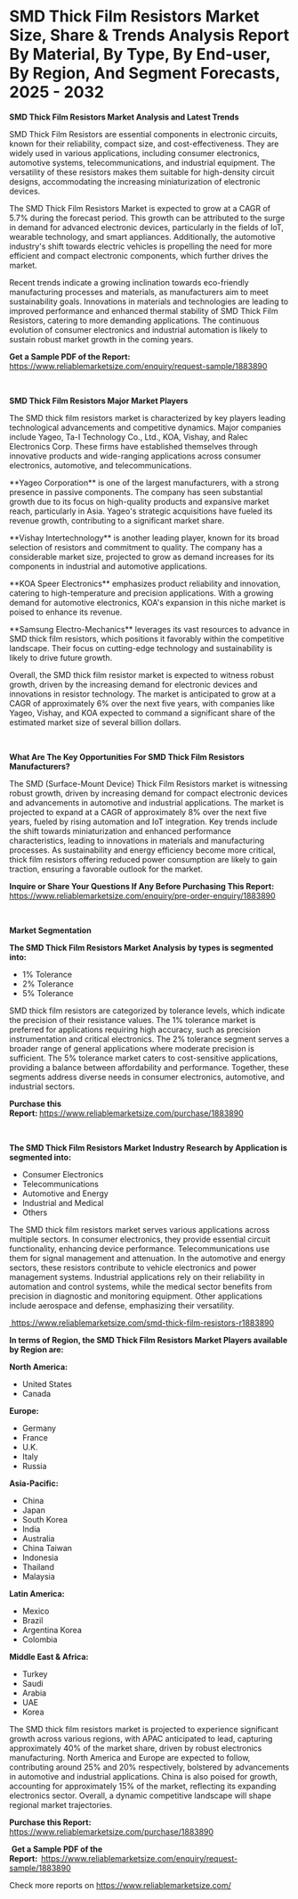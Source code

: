 <p><h1>SMD Thick Film Resistors Market Size, Share & Trends Analysis Report By Material, By Type, By End-user, By Region, And Segment Forecasts, 2025 - 2032</h1></p><p><strong>SMD Thick Film Resistors Market Analysis and Latest Trends</strong></p>
<p><p>SMD Thick Film Resistors are essential components in electronic circuits, known for their reliability, compact size, and cost-effectiveness. They are widely used in various applications, including consumer electronics, automotive systems, telecommunications, and industrial equipment. The versatility of these resistors makes them suitable for high-density circuit designs, accommodating the increasing miniaturization of electronic devices.</p><p>The SMD Thick Film Resistors Market is expected to grow at a CAGR of 5.7% during the forecast period. This growth can be attributed to the surge in demand for advanced electronic devices, particularly in the fields of IoT, wearable technology, and smart appliances. Additionally, the automotive industry's shift towards electric vehicles is propelling the need for more efficient and compact electronic components, which further drives the market.</p><p>Recent trends indicate a growing inclination towards eco-friendly manufacturing processes and materials, as manufacturers aim to meet sustainability goals. Innovations in materials and technologies are leading to improved performance and enhanced thermal stability of SMD Thick Film Resistors, catering to more demanding applications. The continuous evolution of consumer electronics and industrial automation is likely to sustain robust market growth in the coming years.</p></p>
<p><strong>Get a Sample PDF of the Report:&nbsp;</strong> <a href="https://www.reliablemarketsize.com/enquiry/request-sample/1883890?utm_campaign=2034&utm_medium=2&utm_source=Github&utm_content=ia&utm_term=13022025&utm_id=smd-thick-film-resistors">https://www.reliablemarketsize.com/enquiry/request-sample/1883890</a></p>
<p>&nbsp;</p>
<p><strong>SMD Thick Film Resistors Major Market Players</strong></p>
<p><p>The SMD thick film resistors market is characterized by key players leading technological advancements and competitive dynamics. Major companies include Yageo, Ta-I Technology Co., Ltd., KOA, Vishay, and Ralec Electronics Corp. These firms have established themselves through innovative products and wide-ranging applications across consumer electronics, automotive, and telecommunications.</p><p>**Yageo Corporation** is one of the largest manufacturers, with a strong presence in passive components. The company has seen substantial growth due to its focus on high-quality products and expansive market reach, particularly in Asia. Yageo's strategic acquisitions have fueled its revenue growth, contributing to a significant market share.</p><p>**Vishay Intertechnology** is another leading player, known for its broad selection of resistors and commitment to quality. The company has a considerable market size, projected to grow as demand increases for its components in industrial and automotive applications. </p><p>**KOA Speer Electronics** emphasizes product reliability and innovation, catering to high-temperature and precision applications. With a growing demand for automotive electronics, KOA's expansion in this niche market is poised to enhance its revenue.</p><p>**Samsung Electro-Mechanics** leverages its vast resources to advance in SMD thick film resistors, which positions it favorably within the competitive landscape. Their focus on cutting-edge technology and sustainability is likely to drive future growth.</p><p>Overall, the SMD thick film resistor market is expected to witness robust growth, driven by the increasing demand for electronic devices and innovations in resistor technology. The market is anticipated to grow at a CAGR of approximately 6% over the next five years, with companies like Yageo, Vishay, and KOA expected to command a significant share of the estimated market size of several billion dollars.</p></p>
<p>&nbsp;</p>
<p><strong>What Are The Key Opportunities For SMD Thick Film Resistors Manufacturers?</strong></p>
<p><p>The SMD (Surface-Mount Device) Thick Film Resistors market is witnessing robust growth, driven by increasing demand for compact electronic devices and advancements in automotive and industrial applications. The market is projected to expand at a CAGR of approximately 8% over the next five years, fueled by rising automation and IoT integration. Key trends include the shift towards miniaturization and enhanced performance characteristics, leading to innovations in materials and manufacturing processes. As sustainability and energy efficiency become more critical, thick film resistors offering reduced power consumption are likely to gain traction, ensuring a favorable outlook for the market.</p></p>
<p><strong>Inquire or Share Your Questions If Any Before Purchasing This Report:</strong> <a href="https://www.reliablemarketsize.com/enquiry/pre-order-enquiry/1883890?utm_campaign=2034&utm_medium=2&utm_source=Github&utm_content=ia&utm_term=13022025&utm_id=smd-thick-film-resistors">https://www.reliablemarketsize.com/enquiry/pre-order-enquiry/1883890</a></p>
<p>&nbsp;</p>
<p><strong>Market Segmentation</strong></p>
<p><strong>The SMD Thick Film Resistors Market Analysis by types is segmented into:</strong></p>
<p><ul><li>1% Tolerance</li><li>2% Tolerance</li><li>5% Tolerance</li></ul></p>
<p><p>SMD thick film resistors are categorized by tolerance levels, which indicate the precision of their resistance values. The 1% tolerance market is preferred for applications requiring high accuracy, such as precision instrumentation and critical electronics. The 2% tolerance segment serves a broader range of general applications where moderate precision is sufficient. The 5% tolerance market caters to cost-sensitive applications, providing a balance between affordability and performance. Together, these segments address diverse needs in consumer electronics, automotive, and industrial sectors.</p></p>
<p><strong>Purchase this Report:&nbsp;</strong><a href="https://www.reliablemarketsize.com/purchase/1883890?utm_campaign=2034&utm_medium=2&utm_source=Github&utm_content=ia&utm_term=13022025&utm_id=smd-thick-film-resistors">https://www.reliablemarketsize.com/purchase/1883890</a></p>
<p>&nbsp;</p>
<p><strong>The SMD Thick Film Resistors Market Industry Research by Application is segmented into:</strong></p>
<p><ul><li>Consumer Electronics</li><li>Telecommunications</li><li>Automotive and Energy</li><li>Industrial and Medical</li><li>Others</li></ul></p>
<p><p>The SMD thick film resistors market serves various applications across multiple sectors. In consumer electronics, they provide essential circuit functionality, enhancing device performance. Telecommunications use them for signal management and attenuation. In the automotive and energy sectors, these resistors contribute to vehicle electronics and power management systems. Industrial applications rely on their reliability in automation and control systems, while the medical sector benefits from precision in diagnostic and monitoring equipment. Other applications include aerospace and defense, emphasizing their versatility.</p></p>
<p><a href="https://www.reliablemarketsize.com/smd-thick-film-resistors-r1883890?utm_campaign=2034&utm_medium=2&utm_source=Github&utm_content=ia&utm_term=13022025&utm_id=smd-thick-film-resistors">&nbsp;https://www.reliablemarketsize.com/smd-thick-film-resistors-r1883890</a></p>
<p><strong>In terms of Region, the SMD Thick Film Resistors Market Players available by Region are:</strong></p>
<p>
    <p> <strong> North America: </strong>
        <ul>
            <li>United States</li>
            <li>Canada</li>
        </ul>
        </p> 
    <p> <strong> Europe: </strong>
        <ul>
            <li>Germany</li>
            <li>France</li>
            <li>U.K.</li>
            <li>Italy</li>
            <li>Russia</li>
        </ul>
        </p> 
    <p> <strong> Asia-Pacific: </strong>
        <ul>
            <li>China</li>
            <li>Japan</li>
            <li>South Korea</li>
            <li>India</li>
            <li>Australia</li>
            <li>China Taiwan</li>
            <li>Indonesia</li>
            <li>Thailand</li>
            <li>Malaysia</li>
        </ul>
        </p> 
    <p> <strong> Latin America: </strong>
        <ul>
            <li>Mexico</li>
            <li>Brazil</li>
            <li>Argentina Korea</li>
            <li>Colombia</li>
        </ul>
        </p> 
    <p> <strong> Middle East & Africa: </strong>
        <ul>
            <li>Turkey</li>
            <li>Saudi</li>
            <li>Arabia</li>
            <li>UAE</li>
            <li>Korea</li>
        </ul>
    </p>
    </p>
<p><p>The SMD thick film resistors market is projected to experience significant growth across various regions, with APAC anticipated to lead, capturing approximately 40% of the market share, driven by robust electronics manufacturing. North America and Europe are expected to follow, contributing around 25% and 20% respectively, bolstered by advancements in automotive and industrial applications. China is also poised for growth, accounting for approximately 15% of the market, reflecting its expanding electronics sector. Overall, a dynamic competitive landscape will shape regional market trajectories.</p></p>
<p><strong>Purchase this Report: </strong><a href="https://www.reliablemarketsize.com/purchase/1883890?utm_campaign=2034&utm_medium=2&utm_source=Github&utm_content=ia&utm_term=13022025&utm_id=smd-thick-film-resistors">https://www.reliablemarketsize.com/purchase/1883890</a></p>
<p>&nbsp;<strong>Get a Sample PDF of the Report:&nbsp;&nbsp;</strong><a href="https://www.reliablemarketsize.com/enquiry/request-sample/1883890?utm_campaign=2034&utm_medium=2&utm_source=Github&utm_content=ia&utm_term=13022025&utm_id=smd-thick-film-resistors">https://www.reliablemarketsize.com/enquiry/request-sample/1883890</a></p>
<p><strong></strong></p>
<p>Check more reports on <a href="https://www.reliablemarketsize.com/?utm_campaign=2034&utm_medium=2&utm_source=Github&utm_content=ia&utm_term=13022025&utm_id=smd-thick-film-resistors">https://www.reliablemarketsize.com/</a></p>